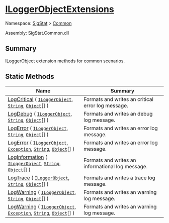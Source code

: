 # [ILoggerObjectExtensions](./ILoggerObjectExtensions.md)

Namespace: [SigStat]() > [Common](./README.md)

Assembly: SigStat.Common.dll

## Summary
ILoggerObject extension methods for common scenarios.

## Static Methods

| Name<span><div><a href="#"><img width=225></a></div></span> | Summary<div><a href="#"><img width=525></a></div> | 
| --- | --- | 
| [LogCritical](./Methods/ILoggerObjectExtensions--LogCritical.md) ( [`ILoggerObject`](./ILoggerObject.md), [`String`](https://docs.microsoft.com/en-us/dotnet/api/System.String), [`Object`](https://docs.microsoft.com/en-us/dotnet/api/System.Object)[] ) | Formats and writes an critical error log message. | 
| [LogDebug](./Methods/ILoggerObjectExtensions--LogDebug.md) ( [`ILoggerObject`](./ILoggerObject.md), [`String`](https://docs.microsoft.com/en-us/dotnet/api/System.String), [`Object`](https://docs.microsoft.com/en-us/dotnet/api/System.Object)[] ) | Formats and writes an debug log message. | 
| [LogError](./Methods/ILoggerObjectExtensions--LogError.md) ( [`ILoggerObject`](./ILoggerObject.md), [`String`](https://docs.microsoft.com/en-us/dotnet/api/System.String), [`Object`](https://docs.microsoft.com/en-us/dotnet/api/System.Object)[] ) | Formats and writes an error log message. | 
| [LogError](./Methods/ILoggerObjectExtensions--LogError.md) ( [`ILoggerObject`](./ILoggerObject.md), [`Exception`](https://docs.microsoft.com/en-us/dotnet/api/System.Exception), [`String`](https://docs.microsoft.com/en-us/dotnet/api/System.String), [`Object`](https://docs.microsoft.com/en-us/dotnet/api/System.Object)[] ) | Formats and writes an error log message. | 
| [LogInformation](./Methods/ILoggerObjectExtensions--LogInformation.md) ( [`ILoggerObject`](./ILoggerObject.md), [`String`](https://docs.microsoft.com/en-us/dotnet/api/System.String), [`Object`](https://docs.microsoft.com/en-us/dotnet/api/System.Object)[] ) | Formats and writes an informational log message. | 
| [LogTrace](./Methods/ILoggerObjectExtensions--LogTrace.md) ( [`ILoggerObject`](./ILoggerObject.md), [`String`](https://docs.microsoft.com/en-us/dotnet/api/System.String), [`Object`](https://docs.microsoft.com/en-us/dotnet/api/System.Object)[] ) | Formats and writes a trace log message. | 
| [LogWarning](./Methods/ILoggerObjectExtensions--LogWarning.md) ( [`ILoggerObject`](./ILoggerObject.md), [`String`](https://docs.microsoft.com/en-us/dotnet/api/System.String), [`Object`](https://docs.microsoft.com/en-us/dotnet/api/System.Object)[] ) | Formats and writes an warning log message. | 
| [LogWarning](./Methods/ILoggerObjectExtensions--LogWarning.md) ( [`ILoggerObject`](./ILoggerObject.md), [`Exception`](https://docs.microsoft.com/en-us/dotnet/api/System.Exception), [`String`](https://docs.microsoft.com/en-us/dotnet/api/System.String), [`Object`](https://docs.microsoft.com/en-us/dotnet/api/System.Object)[] ) | Formats and writes an warning log message. | 


